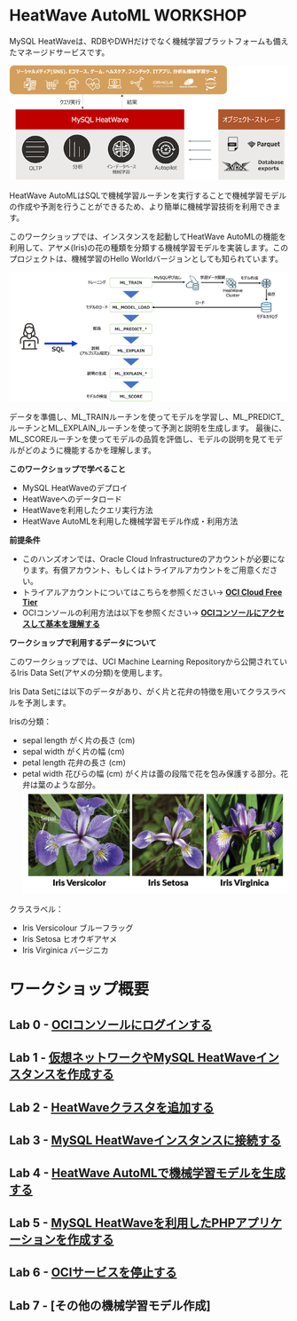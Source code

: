 # HeatWave AutoML WORKSHOP

MySQL HeatWaveは、RDBやDWHだけでなく機械学習プラットフォームも備えたマネージドサービスです。

![heatwave_overview](./heatwave_overview.png)

HeatWave AutoMLはSQLで機械学習ルーチンを実行することで機械学習モデルの作成や予測を行うことができるため、より簡単に機械学習技術を利用できます。

このワークショップでは、インスタンスを起動してHeatWave AutoMLの機能を利用して、アヤメ(Iris)の花の種類を分類する機械学習モデルを実装します。このプロジェクトは、機械学習のHello Worldバージョンとしても知られています。

![heatwave_automl_overview](./heatwave_automl_overview.png)

データを準備し、ML_TRAINルーチンを使ってモデルを学習し、ML_PREDICT_ルーチンとML_EXPLAIN_ルーチンを使って予測と説明を生成します。
最後に、ML_SCOREルーチンを使ってモデルの品質を評価し、モデルの説明を見てモデルがどのように機能するかを理解します。

**このワークショップで学べること**
-	MySQL HeatWaveのデプロイ
-	HeatWaveへのデータロード
-	HeatWaveを利用したクエリ実行方法
-	HeatWave AutoMLを利用した機械学習モデル作成・利用方法


**前提条件**
-  このハンズオンでは、Oracle Cloud Infrastructureのアカウントが必要になります。有償アカウント、もしくはトライアルアカウントをご用意ください。
-  トライアルアカウントについてはこちらを参照ください-> **[OCI Cloud Free Tier](https://www.oracle.com/jp/cloud/free/)**
-  OCIコンソールの利用方法は以下を参照ください-> **[OCIコンソールにアクセスして基本を理解する](https://oracle-japan.github.io/ocitutorials/beginners/getting-started/)**

**ワークショップで利用するデータについて**

このワークショップでは、UCI Machine Learning Repositoryから公開されているIris Data Set(アヤメの分類)を使用します。

Iris Data Setには以下のデータがあり、がく片と花弁の特徴を用いてクラスラベルを予測します。

Irisの分類：
-  sepal length がく片の長さ (cm)
-  sepal width  がく片の幅 (cm)
-  petal length 花弁の長さ (cm)
-  petal width  花びらの幅 (cm)
がく片は蕾の段階で花を包み保護する部分。花弁は葉のような部分。
![Iris画像](./iris-flowers.png)

クラスラベル：
-  Iris Versicolour ブルーフラッグ
-  Iris Setosa      ヒオウギアヤメ
-  Iris Virginica   バージニカ



# ワークショップ概要

## Lab 0 - [OCIコンソールにログインする](./lab0/readme.md)

## Lab 1 - [仮想ネットワークやMySQL HeatWaveインスタンスを作成する](./lab1/readme.md)

## Lab 2 - [HeatWaveクラスタを追加する](./lab2/readme.md)

## Lab 3 - [MySQL HeatWaveインスタンスに接続する](./lab3/readme.md)

## Lab 4 - [HeatWave AutoMLで機械学習モデルを生成する](./lab4/readme.md)

## Lab 5 - [MySQL HeatWaveを利用したPHPアプリケーションを作成する](./lab5/readme.md)

## Lab 6 - [OCIサービスを停止する](./lab6/readme.md)

## Lab 7 - [その他の機械学習モデル作成]


